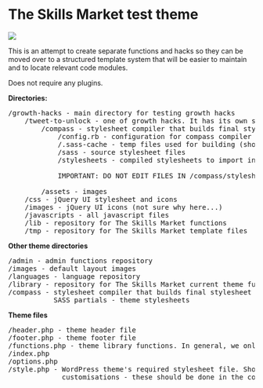 The Skills Market test theme
============================

<img src="http://theskillsmarket.org/wp/wp-content/uploads/2013/05/skillsmarketlogo2.png">

This is an attempt to create separate functions and hacks so they 
can be moved over to a structured template system that will be 
easier to maintain and to locate relevant code modules.

Does not require any plugins.

**Directories:**

<pre>
/growth-hacks - main directory for testing growth hacks
	/tweet-to-unlock - one of growth hacks. It has its own stylesheets
		/compass - stylesheet compiler that builds final stylesheet based on SASS partials
			/config.rb - configuration for compass compiler
			/.sass-cache - temp files used for building (should not be in git)
			/sass - source stylesheet files
			/stylesheets - compiled stylesheets to import into theme's style.css

			IMPORTANT: DO NOT EDIT FILES IN /compass/stylesheets

		/assets - images
	/css - jQuery UI stylesheet and icons
	/images - jQuery UI icons (not sure why here...)
	/javascripts - all javascript files
	/lib - repository for The Skills Market functions
	/tmp - repository for The Skills Market template files
</pre>
**Other theme directories**

<pre>
/admin - admin functions repository
/images - default layout images
/languages - language repository
/library - repository for The Skills Market current theme functions
/compass - stylesheet compiler that builds final stylesheet based on 
		   SASS partials - theme stylesheets
</pre>

**Theme files**

<pre>
/header.php - theme header file
/footer.php - theme footer file
/functions.php - theme library functions. In general, we only set up calls here
/index.php
/options.php
/style.php - WordPress theme's required stylesheet file. Should not include CSS
			 customisations - these should be done in the compass/sass folder
</pre>
